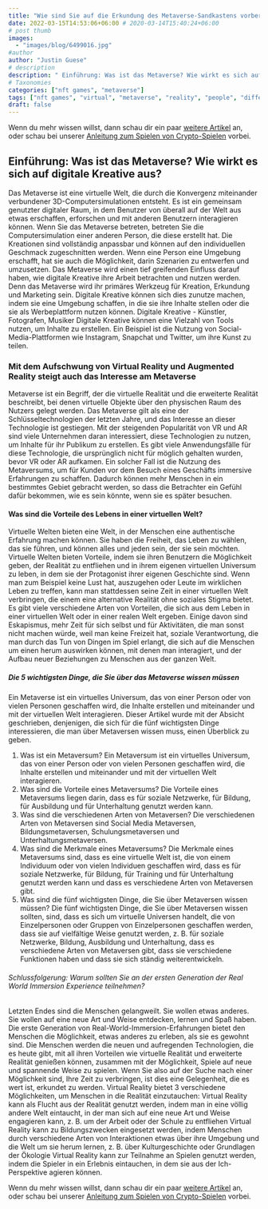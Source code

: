 ```yaml
---
title: "Wie sind Sie auf die Erkundung des Metaverse-Sandkastens vorbereitet?"
date: 2022-03-15T14:53:06+06:00 # 2020-03-14T15:40:24+06:00
# post thumb
images:
  - "images/blog/6499016.jpg"
#author
author: "Justin Guese"
# description
description: " Einführung: Was ist das Metaverse? Wie wirkt es sich auf digitale Kreative aus? Das Metaverse ist eine virtuelle Welt, die durch die Konvergenz miteinande"
# Taxonomies
categories: ["nft games", "metaverse"]
tags: ["nft games", "virtual", "metaverse", "reality", "people", "different", "world"]
draft: false
---
```



Wenn du mehr wissen willst, dann schau dir ein paar [weitere Artikel](/blog/) an, oder schau bei unserer [Anleitung zum Spielen von Crypto-Spielen](/services/how-do-i-get-started/) vorbei.


## Einführung: Was ist das Metaverse? Wie wirkt es sich auf digitale Kreative aus? 

Das Metaverse ist eine virtuelle Welt, die durch die Konvergenz miteinander verbundener 3D-Computersimulationen entsteht. Es ist ein gemeinsam genutzter digitaler Raum, in dem Benutzer von überall auf der Welt aus etwas erschaffen, erforschen und mit anderen Benutzern interagieren können. Wenn Sie das Metaverse betreten, betreten Sie die Computersimulation einer anderen Person, die diese erstellt hat. Die Kreationen sind vollständig anpassbar und können auf den individuellen Geschmack zugeschnitten werden. Wenn eine Person eine Umgebung erschafft, hat sie auch die Möglichkeit, darin Szenarien zu entwerfen und umzusetzen. Das Metaverse wird einen tief greifenden Einfluss darauf haben, wie digitale Kreative ihre Arbeit betrachten und nutzen werden. Denn das Metaverse wird ihr primäres Werkzeug für Kreation, Erkundung und Marketing sein. 
Digitale Kreative können sich dies zunutze machen, indem sie eine Umgebung schaffen, in die sie ihre Inhalte stellen oder die sie als Werbeplattform nutzen können. Digitale Kreative - Künstler, Fotografen, Musiker Digitale Kreative können eine Vielzahl von Tools nutzen, um Inhalte zu erstellen. Ein Beispiel ist die Nutzung von Social-Media-Plattformen wie Instagram, Snapchat und Twitter, um ihre Kunst zu teilen.

### Mit dem Aufschwung von Virtual Reality und Augmented Reality steigt auch das Interesse am Metaverse

Metaverse ist ein Begriff, der die virtuelle Realität und die erweiterte Realität beschreibt, bei denen virtuelle Objekte über den physischen Raum des Nutzers gelegt werden. Das Metaverse gilt als eine der Schlüsseltechnologien der letzten Jahre, und das Interesse an dieser Technologie ist gestiegen.
Mit der steigenden Popularität von VR und AR sind viele Unternehmen daran interessiert, diese Technologien zu nutzen, um Inhalte für ihr Publikum zu erstellen. Es gibt viele Anwendungsfälle für diese Technologie, die ursprünglich nicht für möglich gehalten wurden, bevor VR oder AR aufkamen.
Ein solcher Fall ist die Nutzung des Metaversums, um für Kunden vor dem Besuch eines Geschäfts immersive Erfahrungen zu schaffen. Dadurch können mehr Menschen in ein bestimmtes Gebiet gebracht werden, so dass die Betrachter ein Gefühl dafür bekommen, wie es sein könnte, wenn sie es später besuchen.

#### Was sind die Vorteile des Lebens in einer virtuellen Welt?

Virtuelle Welten bieten eine Welt, in der Menschen eine authentische Erfahrung machen können. Sie haben die Freiheit, das Leben zu wählen, das sie führen, und können alles und jeden sein, der sie sein möchten.
Virtuelle Welten bieten Vorteile, indem sie ihren Benutzern die Möglichkeit geben, der Realität zu entfliehen und in ihrem eigenen virtuellen Universum zu leben, in dem sie der Protagonist ihrer eigenen Geschichte sind. Wenn man zum Beispiel keine Lust hat, auszugehen oder Leute im wirklichen Leben zu treffen, kann man stattdessen seine Zeit in einer virtuellen Welt verbringen, die einem eine alternative Realität ohne soziales Stigma bietet.
Es gibt viele verschiedene Arten von Vorteilen, die sich aus dem Leben in einer virtuellen Welt oder in einer realen Welt ergeben. Einige davon sind Eskapismus, mehr Zeit für sich selbst und für Aktivitäten, die man sonst nicht machen würde, weil man keine Freizeit hat, soziale Verantwortung, die man durch das Tun von Dingen im Spiel erlangt, die sich auf die Menschen um einen herum auswirken können, mit denen man interagiert, und der Aufbau neuer Beziehungen zu Menschen aus der ganzen Welt.

##### Die 5 wichtigsten Dinge, die Sie über das Metaverse wissen müssen

Ein Metaverse ist ein virtuelles Universum, das von einer Person oder von vielen Personen geschaffen wird, die Inhalte erstellen und miteinander und mit der virtuellen Welt interagieren.
Dieser Artikel wurde mit der Absicht geschrieben, denjenigen, die sich für die fünf wichtigsten Dinge interessieren, die man über Metaversen wissen muss, einen Überblick zu geben.
1. Was ist ein Metaversum?
Ein Metaversum ist ein virtuelles Universum, das von einer Person oder von vielen Personen geschaffen wird, die Inhalte erstellen und miteinander und mit der virtuellen Welt interagieren. 
2. Was sind die Vorteile eines Metaversums? 
Die Vorteile eines Metaversums liegen darin, dass es für soziale Netzwerke, für Bildung, für Ausbildung und für Unterhaltung genutzt werden kann. 
3. Was sind die verschiedenen Arten von Metaversen? 
Die verschiedenen Arten von Metaversen sind Social Media Metaversen, Bildungsmetaversen, Schulungsmetaversen und Unterhaltungsmetaversen. 
4. Was sind die Merkmale eines Metaversums? 
Die Merkmale eines Metaversums sind, dass es eine virtuelle Welt ist, die von einem Individuum oder von vielen Individuen geschaffen wird, dass es für soziale Netzwerke, für Bildung, für Training und für Unterhaltung genutzt werden kann und dass es verschiedene Arten von Metaversen gibt. 
5. Was sind die fünf wichtigsten Dinge, die Sie über Metaversen wissen müssen? 
Die fünf wichtigsten Dinge, die Sie über Metaversen wissen sollten, sind, dass es sich um virtuelle Universen handelt, die von Einzelpersonen oder Gruppen von Einzelpersonen geschaffen werden, dass sie auf vielfältige Weise genutzt werden, z. B. für soziale Netzwerke, Bildung, Ausbildung und Unterhaltung, dass es verschiedene Arten von Metaversen gibt, dass sie verschiedene Funktionen haben und dass sie sich ständig weiterentwickeln.

###### Schlussfolgerung: Warum sollten Sie an der ersten Generation der Real World Immersion Experience teilnehmen? 

Letzten Endes sind die Menschen gelangweilt. Sie wollen etwas anderes. Sie wollen auf eine neue Art und Weise entdecken, lernen und Spaß haben. Die erste Generation von Real-World-Immersion-Erfahrungen bietet den Menschen die Möglichkeit, etwas anderes zu erleben, als sie es gewohnt sind. Die Menschen werden die neuen und aufregenden Technologien, die es heute gibt, mit all ihren Vorteilen wie virtuelle Realität und erweiterte Realität genießen können, zusammen mit der Möglichkeit, Spiele auf neue und spannende Weise zu spielen. Wenn Sie also auf der Suche nach einer Möglichkeit sind, Ihre Zeit zu verbringen, ist dies eine Gelegenheit, die es wert ist, erkundet zu werden.
Virtual Reality bietet 3 verschiedene Möglichkeiten, um Menschen in die Realität einzutauchen:
Virtual Reality kann als Flucht aus der Realität genutzt werden, indem man in eine völlig andere Welt eintaucht, in der man sich auf eine neue Art und Weise engagieren kann, z. B. um der Arbeit oder der Schule zu entfliehen
Virtual Reality kann zu Bildungszwecken eingesetzt werden, indem Menschen durch verschiedene Arten von Interaktionen etwas über ihre Umgebung und die Welt um sie herum lernen, z. B. über Kulturgeschichte oder Grundlagen der Ökologie
Virtual Reality kann zur Teilnahme an Spielen genutzt werden, indem die Spieler in ein Erlebnis eintauchen, in dem sie aus der Ich-Perspektive agieren können.


Wenn du mehr wissen willst, dann schau dir ein paar [weitere Artikel](/blog/) an, oder schau bei unserer [Anleitung zum Spielen von Crypto-Spielen](/services/how-do-i-get-started/) vorbei.

